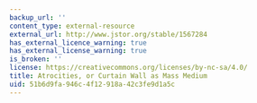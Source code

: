 ```yaml
---
backup_url: ''
content_type: external-resource
external_url: http://www.jstor.org/stable/1567284
has_external_licence_warning: true
has_external_license_warning: true
is_broken: ''
license: https://creativecommons.org/licenses/by-nc-sa/4.0/
title: Atrocities, or Curtain Wall as Mass Medium
uid: 51b6d9fa-946c-4f12-918a-42c3fe9d1a5c
---
```

